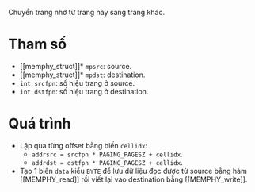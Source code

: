 Chuyển trang nhớ từ trang này sang trang khác.
# Tham số
- [[memphy_struct]]* `mpsrc`: source.
- [[memphy_struct]]* `mpdst`: destination.
- `int srcfpn`: số hiệu trang ở source.
- `int dstfpn`: số hiệu trang ở destination.
# Quá trình
- Lặp qua từng offset bằng biến `cellidx`:
	- `addrsrc = srcfpn * PAGING_PAGESZ + cellidx`.
	- `addrdst = dstfpn * PAGING_PAGESZ + cellidx`.
- Tạo 1 biến `data` kiểu `BYTE` để lưu dữ liệu đọc được từ source bằng hàm [[MEMPHY_read]] rồi viết lại vào destination bằng [[MEMPHY_write]].